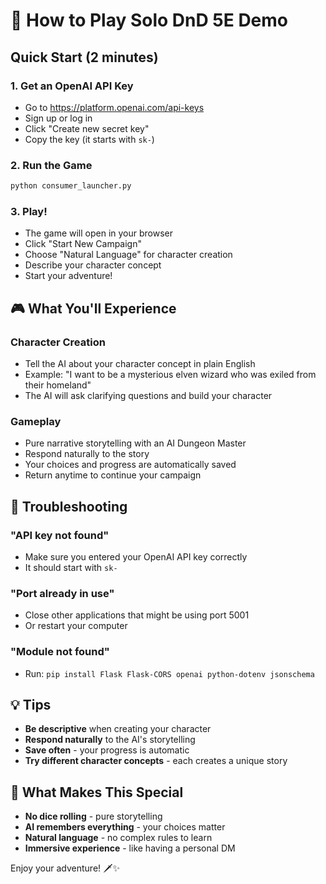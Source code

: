 # 🎲 How to Play Solo DnD 5E Demo

## Quick Start (2 minutes)

### 1. **Get an OpenAI API Key**
- Go to https://platform.openai.com/api-keys
- Sign up or log in
- Click "Create new secret key"
- Copy the key (it starts with `sk-`)

### 2. **Run the Game**
```bash
python consumer_launcher.py
```

### 3. **Play!**
- The game will open in your browser
- Click "Start New Campaign"
- Choose "Natural Language" for character creation
- Describe your character concept
- Start your adventure!

## 🎮 What You'll Experience

### **Character Creation**
- Tell the AI about your character concept in plain English
- Example: "I want to be a mysterious elven wizard who was exiled from their homeland"
- The AI will ask clarifying questions and build your character

### **Gameplay**
- Pure narrative storytelling with an AI Dungeon Master
- Respond naturally to the story
- Your choices and progress are automatically saved
- Return anytime to continue your campaign

## 🔧 Troubleshooting

### **"API key not found"**
- Make sure you entered your OpenAI API key correctly
- It should start with `sk-`

### **"Port already in use"**
- Close other applications that might be using port 5001
- Or restart your computer

### **"Module not found"**
- Run: `pip install Flask Flask-CORS openai python-dotenv jsonschema`

## 💡 Tips

- **Be descriptive** when creating your character
- **Respond naturally** to the AI's storytelling
- **Save often** - your progress is automatic
- **Try different character concepts** - each creates a unique story

## 🎯 What Makes This Special

- **No dice rolling** - pure storytelling
- **AI remembers everything** - your choices matter
- **Natural language** - no complex rules to learn
- **Immersive experience** - like having a personal DM

Enjoy your adventure! 🗡️✨ 
